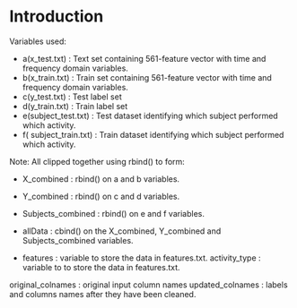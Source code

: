 Introduction
=================================

Variables used:
- a(x_test.txt) :   Text set containing 561-feature vector with time and frequency domain variables.
- b(x_train.txt) :  Train set containing 561-feature vector with time and frequency domain variables. 
- c(y_test.txt) :   Test label set
- d(y_train.txt) :  Train label set
- e(subject_test.txt) : Test dataset identifying which subject performed which activity.
- f( subject_train.txt) : Train dataset identifying which subject performed which activity.

Note: All clipped together using rbind() to form:
  - X_combined : rbind() on a and b variables.
  - Y_combined : rbind() on c and d variables.
  - Subjects_combined : rbind() on e and f variables.
- allData : cbind() on the X_combined, Y_combined and Subjects_combined variables.

- features : variable to store the data in features.txt.
activity_type : variable to to store the data in features.txt.

original_colnames : original input column names
updated_colnames : labels and columns names after they have been cleaned.
